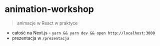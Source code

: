 # animation-workshop

> animacje w React w praktyce

- całość na Next.js - `yarn && yarn dev && open http://localhost:3000`
- prezentacja w `/prezentacja`

